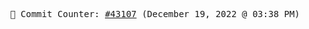 <p align="center">
    <samp>
        📮 Commit Counter: <a href="https://github.com/Javascript-void0/Javascript-void0/commits/main">#43107</a> (December 19, 2022 @ 03:38 PM)
    </samp>
</p>